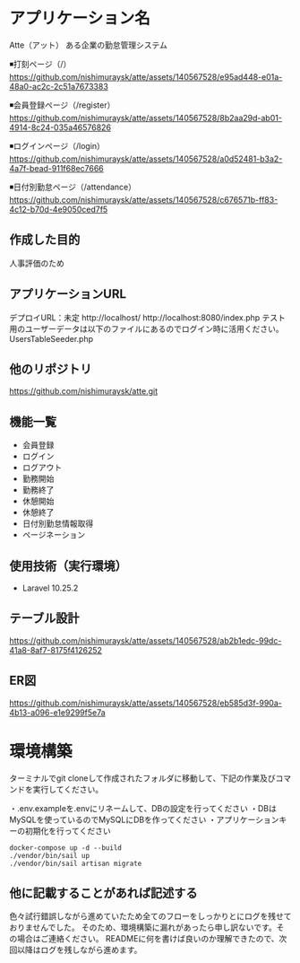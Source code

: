 # アプリケーション名
Atte（アット）
ある企業の勤怠管理システム

◾️打刻ページ（/）
https://github.com/nishimuraysk/atte/assets/140567528/e95ad448-e01a-48a0-ac2c-2c51a7673383

◾️会員登録ページ（/register）
https://github.com/nishimuraysk/atte/assets/140567528/8b2aa29d-ab01-4914-8c24-035a46576826

◾️ログインページ（/login）
https://github.com/nishimuraysk/atte/assets/140567528/a0d52481-b3a2-4a7f-bead-911f68ec7666

◾️日付別勤怠ページ（/attendance）
https://github.com/nishimuraysk/atte/assets/140567528/c676571b-ff83-4c12-b70d-4e9050ced7f5

## 作成した目的
人事評価のため

## アプリケーションURL
デプロイURL：未定
http://localhost/
http://localhost:8080/index.php
テスト用のユーザーデータは以下のファイルにあるのでログイン時に活用ください。
UsersTableSeeder.php

## 他のリポジトリ
https://github.com/nishimuraysk/atte.git

## 機能一覧
- 会員登録
- ログイン
- ログアウト
- 勤務開始
- 勤務終了
- 休憩開始
- 休憩終了
- 日付別勤怠情報取得
- ページネーション

## 使用技術（実行環境）
- Laravel 10.25.2

## テーブル設計
https://github.com/nishimuraysk/atte/assets/140567528/ab2b1edc-99dc-41a8-8af7-8175f4126252

## ER図
https://github.com/nishimuraysk/atte/assets/140567528/eb585d3f-990a-4b13-a096-e1e9299f5e7a

# 環境構築
ターミナルでgit cloneして作成されたフォルダに移動して、下記の作業及びコマンドを実行してください。

・.env.exampleを.envにリネームして、DBの設定を行ってください
・DBはMySQLを使っているのでMySQLにDBを作ってください
・アプリケーションキーの初期化を行ってください

```
docker-compose up -d --build
./vendor/bin/sail up
./vendor/bin/sail artisan migrate
```

## 他に記載することがあれば記述する
色々試行錯誤しながら進めていたため全てのフローをしっかりとにログを残せておりませんでした。
そのため、環境構築に漏れがあったら申し訳ないです。その場合はご連絡ください。
READMEに何を書けば良いのか理解できたので、次回以降はログを残しながら進めます。